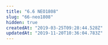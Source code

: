 ```yaml
---
title: "6.6 NEO1808"
slug: "66-neo1808"
hidden: true
createdAt: "2019-03-25T09:28:44.528Z"
updatedAt: "2019-11-20T10:36:04.783Z"
---
```

